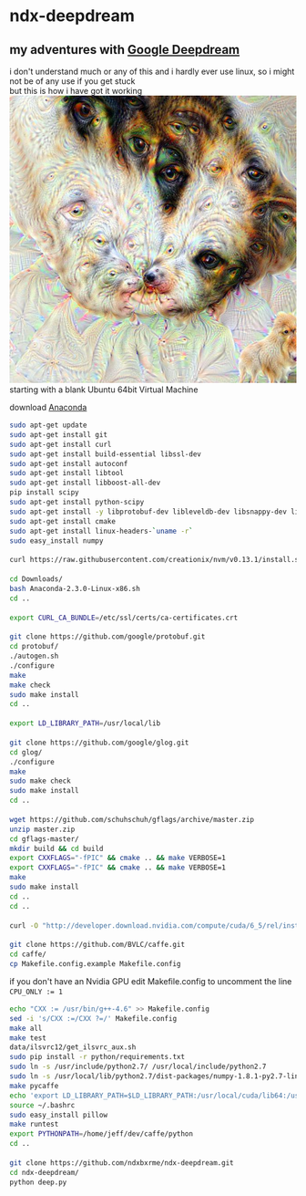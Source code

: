 # ndx-deepdream
## my adventures with [Google Deepdream](http://googleresearch.blogspot.ch/2015/06/inceptionism-going-deeper-into-neural.html)
i don't understand much or any of this and i hardly ever use linux, so i might not be of any use if you get stuck  
but this is how i have got it working  
![Example image](https://github.com/ndxbxrme/ndx-deepdream/blob/master/examples/maggie-eyes.jpg)  
starting with a blank Ubuntu 64bit Virtual Machine  
  
download [Anaconda](http://continuum.io/downloads)
```bash
sudo apt-get update
sudo apt-get install git
sudo apt-get install curl
sudo apt-get install build-essential libssl-dev
sudo apt-get install autoconf
sudo apt-get install libtool
sudo apt-get install libboost-all-dev
pip install scipy
sudo apt-get install python-scipy
sudo apt-get install -y libprotobuf-dev libleveldb-dev libsnappy-dev libopencv-dev libboost-all-dev libhdf5-serial-dev protobuf-compiler gcc-4.6 g++-4.6 gcc-4.6-multilib g++-4.6-multilib gfortran libjpeg62 libfreeimage-dev libatlas-base-dev git python-dev python-pip
sudo apt-get install cmake
sudo apt-get install linux-headers-`uname -r`
sudo easy_install numpy

curl https://raw.githubusercontent.com/creationix/nvm/v0.13.1/install.sh | bash

cd Downloads/
bash Anaconda-2.3.0-Linux-x86.sh
cd ..

export CURL_CA_BUNDLE=/etc/ssl/certs/ca-certificates.crt

git clone https://github.com/google/protobuf.git
cd protobuf/
./autogen.sh
./configure
make
make check
sudo make install
cd ..

export LD_LIBRARY_PATH=/usr/local/lib

git clone https://github.com/google/glog.git
cd glog/
./configure
make
sudo make check
sudo make install
cd ..

wget https://github.com/schuhschuh/gflags/archive/master.zip
unzip master.zip
cd gflags-master/
mkdir build && cd build
export CXXFLAGS="-fPIC" && cmake .. && make VERBOSE=1
export CXXFLAGS="-fPIC" && cmake .. && make VERBOSE=1
make
sudo make install
cd ..
cd ..

curl -O "http://developer.download.nvidia.com/compute/cuda/6_5/rel/installers/cuda_6.5.14_linux_64.run"

git clone https://github.com/BVLC/caffe.git
cd caffe/
cp Makefile.config.example Makefile.config
```
if you don't have an Nvidia GPU edit Makefile.config to uncomment the line `CPU_ONLY := 1`
```bash
echo "CXX := /usr/bin/g++-4.6" >> Makefile.config
sed -i 's/CXX :=/CXX ?=/' Makefile.config
make all
make test
data/ilsvrc12/get_ilsvrc_aux.sh
sudo pip install -r python/requirements.txt
sudo ln -s /usr/include/python2.7/ /usr/local/include/python2.7
sudo ln -s /usr/local/lib/python2.7/dist-packages/numpy-1.8.1-py2.7-linux-x86_64.egg/numpy/core/include/numpy /usr/local/include/python2.7/numpy
make pycaffe
echo 'export LD_LIBRARY_PATH=$LD_LIBRARY_PATH:/usr/local/cuda/lib64:/usr/local/lib' >> ~/.bashrc
source ~/.bashrc
sudo easy_install pillow
make runtest
export PYTHONPATH=/home/jeff/dev/caffe/python
cd ..

git clone https://github.com/ndxbxrme/ndx-deepdream.git
cd ndx-deepdream/
python deep.py
```

